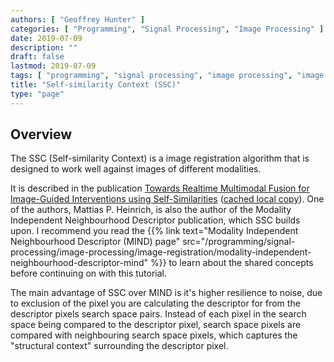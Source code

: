 ```yaml
---
authors: [ "Geoffrey Hunter" ]
categories: [ "Programming", "Signal Processing", "Image Processing" ]
date: 2019-07-09
description: ""
draft: false
lastmod: 2019-07-09
tags: [ "programming", "signal processing", "image processing", "image registration", "self-similarity context", "SSC", "modality independent neighbourhood descriptor", "MIND" ]
title: "Self-similarity Context (SSC)"
type: "page"
---
```


## Overview

The SSC (Self-similarity Context) is a image registration algorithm that is designed to work well against images of different modalities.

It is described in the publication [Towards Realtime Multimodal Fusion for Image-Guided Interventions using Self-Similarities](http://www.mpheinrich.de/pub/miccai2013_943_mheinrich.pdf) ([cached local copy](TowardsRealtimeMultimodalFusionForImageGuidedInterventionsUsingSelfSimilarities.pdf)). One of the authors, Mattias P. Heinrich, is also the author of the Modality Independent Neighbourhood Descriptor publication, which SSC builds upon. I recommend you read the {{% link text="Modality Independent Neighbourhood Descriptor (MIND) page" src="/programming/signal-processing/image-processing/image-registration/modality-independent-neighbourhood-descriptor-mind" %}} to learn about the shared concepts before continuing on with this tutorial.

The main advantage of SSC over MIND is it's higher resilience to noise, due to exclusion of the pixel you are calculating the descriptor for from the descriptor pixels search space pairs. Instead of each pixel in the search space being compared to the descriptor pixel, search space pixels are compared with neighbouring search space pixels, which captures the "structural context" surrounding the descriptor pixel.